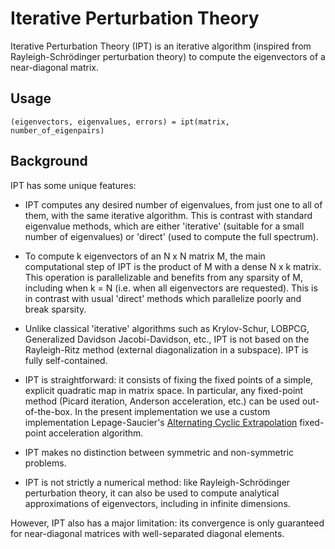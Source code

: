 # Iterative Perturbation Theory

Iterative Perturbation Theory (IPT) is an iterative algorithm (inspired from Rayleigh-Schrödinger perturbation theory) to compute the eigenvectors of a near-diagonal matrix. 

## Usage

```
(eigenvectors, eigenvalues, errors) = ipt(matrix, number_of_eigenpairs)
```

## Background

IPT has some unique features: 

- IPT computes any desired number of eigenvalues, from just one to all of them, with the same iterative algorithm. This is contrast with standard eigenvalue methods, which are either 'iterative' (suitable for a small number of eigenvalues) or 'direct' (used to compute the full spectrum). 

- To compute k eigenvectors of an N x N matrix M, the main computational step of IPT is the product of M with a dense N x k matrix. This operation is parallelizable and benefits from any sparsity of M, including when k = N (i.e. when all eigenvectors are requested). This is in contrast with usual 'direct' methods which parallelize poorly and break sparsity.

- Unlike classical 'iterative' algorithms such as Krylov-Schur, LOBPCG, Generalized Davidson Jacobi-Davidson, etc., IPT is not based on the Rayleigh-Ritz method (external diagonalization in a subspace). IPT is fully self-contained. 

- IPT is straightforward: it consists of fixing the fixed points of a simple, explicit quadratic map in matrix space. In particular, any fixed-point method (Picard iteration, Anderson acceleration, etc.) can be used out-of-the-box. In the present implementation we use a custom implementation Lepage-Saucier's [Alternating Cyclic Extrapolation](https://arxiv.org/abs/2104.04974) fixed-point acceleration algorithm. 

- IPT makes no distinction between symmetric and non-symmetric problems. 

- IPT is not strictly a numerical method: like Rayleigh-Schrödinger perturbation theory, it can also be used to compute analytical approximations of eigenvectors, including in infinite dimensions. 

However, IPT also has a major limitation: its convergence is only guaranteed for near-diagonal matrices with well-separated diagonal elements.